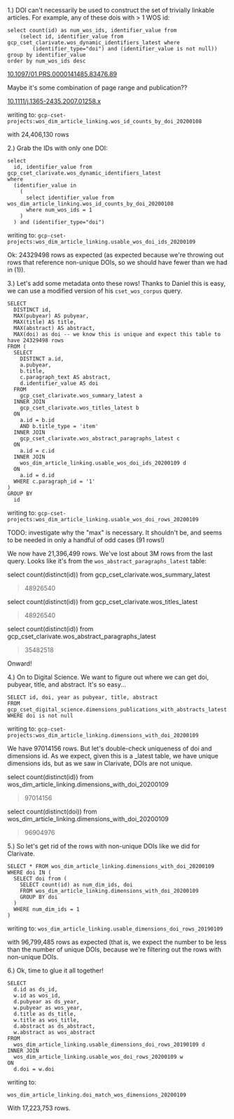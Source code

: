1.) DOI can't necessarily be used to construct the set of trivially linkable articles. For example, any of these
dois with > 1 WOS id:

```
select count(id) as num_wos_ids, identifier_value from
    (select id, identifier_value from gcp_cset_clarivate.wos_dynamic_identifiers_latest where
        (identifier_type="doi") and (identifier_value is not null))
group by identifier_value
order by num_wos_ids desc
```

[10.1097/01.PRS.0000141485.83476.89](http://apps.webofknowledge.com/Search.do?product=WOS&SID=7AesKAwMb5jwfX4DSGq&search_mode=GeneralSearch&prID=3b743f6d-2e2c-4a94-8300-e529a1680c27)

Maybe it's some combination of page range and publication??

[10.1111/j.1365-2435.2007.01258.x](http://apps.webofknowledge.com/Search.do?product=WOS&SID=7AesKAwMb5jwfX4DSGq&search_mode=GeneralSearch&prID=e3349b8b-a5f6-4187-b7f3-8cf5c2dd62d6)

writing to: `gcp-cset-projects:wos_dim_article_linking.wos_id_counts_by_doi_20200108`

with 24,406,130 rows

2.) Grab the IDs with only one DOI:

```
select
  id, identifier_value from gcp_cset_clarivate.wos_dynamic_identifiers_latest 
where 
  (identifier_value in
    (
      select identifier_value from wos_dim_article_linking.wos_id_counts_by_doi_20200108
      where num_wos_ids = 1
    )
  ) and (identifier_type="doi") 
```

writing to: `gcp-cset-projects:wos_dim_article_linking.usable_wos_doi_ids_20200109`

Ok: 24329498 rows as expected (as expected because we're throwing out rows that reference non-unique DOIs, so we
should have fewer than we had in (1)).

3.) Let's add some metadata onto these rows! Thanks to Daniel this is easy, we can use a modified version of
 his `cset_wos_corpus` query. 

```
SELECT
  DISTINCT id,
  MAX(pubyear) AS pubyear,
  MAX(title) AS title,
  MAX(abstract) AS abstract,
  MAX(doi) as doi -- we know this is unique and expect this table to have 24329498 rows
FROM (
  SELECT
    DISTINCT a.id,
    a.pubyear,
    b.title,
    c.paragraph_text AS abstract,
    d.identifier_value AS doi
  FROM
    gcp_cset_clarivate.wos_summary_latest a
  INNER JOIN
    gcp_cset_clarivate.wos_titles_latest b
  ON
    a.id = b.id
    AND b.title_type = 'item'
  INNER JOIN
    gcp_cset_clarivate.wos_abstract_paragraphs_latest c
  ON
    a.id = c.id
  INNER JOIN
    wos_dim_article_linking.usable_wos_doi_ids_20200109 d
  ON
    a.id = d.id
  WHERE c.paragraph_id = '1'
)
GROUP BY
  id
```

writing to: `gcp-cset-projects:wos_dim_article_linking.usable_wos_doi_rows_20200109`

TODO: investigate why the "max" is necessary. It shouldn't be, and seems to be needed in only a handful of odd cases (91 rows!)

We now have 21,396,499 rows. We've lost about 3M rows from the last query. Looks like it's from the
`wos_abstract_paragraphs_latest` table:

select count(distinct(id)) from gcp_cset_clarivate.wos_summary_latest
> 48926540

select count(distinct(id)) from gcp_cset_clarivate.wos_titles_latest
> 48926540

select count(distinct(id)) from gcp_cset_clarivate.wos_abstract_paragraphs_latest
> 35482518

Onward!

4.) On to Digital Science. We want to figure out where we can get doi, pubyear, title, and abstract. It's so easy...

```
SELECT id, doi, year as pubyear, title, abstract
FROM gcp_cset_digital_science.dimensions_publications_with_abstracts_latest
WHERE doi is not null
```

writing to: `gcp-cset-projects:wos_dim_article_linking.dimensions_with_doi_20200109`

We have 97014156 rows. But let's double-check uniqueness of doi and dimensions id. As we expect, given this is a _latest
table, we have unique dimensions ids, but as we saw in Clarivate, DOIs are not unique.

select count(distinct(id)) from wos_dim_article_linking.dimensions_with_doi_20200109
> 97014156

select count(distinct(doi)) from wos_dim_article_linking.dimensions_with_doi_20200109
> 96904976

5.) So let's get rid of the rows with non-unique DOIs like we did for Clarivate.

```
SELECT * FROM wos_dim_article_linking.dimensions_with_doi_20200109
WHERE doi IN (
  SELECT doi from (
    SELECT count(id) as num_dim_ids, doi
    FROM wos_dim_article_linking.dimensions_with_doi_20200109
    GROUP BY doi
  )
  WHERE num_dim_ids = 1
)
```

writing to: `wos_dim_article_linking.usable_dimensions_doi_rows_20190109`

with 96,799,485 rows as expected (that is, we expect the number to be less than the number of unique DOIs, 
because we're filtering out the rows with non-unique DOIs.

6.) Ok, time to glue it all together!

```
SELECT
  d.id as ds_id,
  w.id as wos_id,
  d.pubyear as ds_year,
  w.pubyear as wos_year,
  d.title as ds_title,
  w.title as wos_title,
  d.abstract as ds_abstract,
  w.abstract as wos_abstract
FROM
  wos_dim_article_linking.usable_dimensions_doi_rows_20190109 d
INNER JOIN
  wos_dim_article_linking.usable_wos_doi_rows_20200109 w
ON
  d.doi = w.doi
```

writing to:

`wos_dim_article_linking.doi_match_wos_dimensions_20200109`

With 17,223,753 rows.